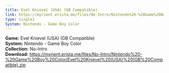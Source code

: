 ```yaml
---
title: Evel Knievel (USA) (GB Compatible)
link: https://myrient.erista.me/files/No-Intro/Nintendo%20-%20Game%20Boy%20Color/Evel%20Knievel%20(USA)%20(GB%20Compatible).zip
type: single1
System: Nintendo - Game Boy Color
---
```

<b>Game:</b> Evel Knievel (USA) (GB Compatible)<br>
<b>System:</b> Nintendo - Game Boy Color<br>
<b>Collection:</b> No-Intro<br>
<b>Download:</b> https://myrient.erista.me/files/No-Intro/Nintendo%20-%20Game%20Boy%20Color/Evel%20Knievel%20(USA)%20(GB%20Compatible).zip